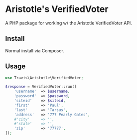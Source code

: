 # Aristotle's VerifiedVoter

A PHP package for working w/ the Aristotle VerifiedVoter API.

## Install

Normal install via Composer.

## Usage

```php
use Travis\Aristotle\VerifiedVoter;

$response = VerifiedVoter::run([
	'username'	=> $username,
	'password'	=> $password,
	'siteid'	=> $siteid,
	'first'		=> 'Paul',
	'last'		=> 'Tarsus',
	'address'	=> '777 Pearly Gates',
	#'city'		=> '',
	#'state'	=> '',
	'zip'		=> '77777',
]);
```